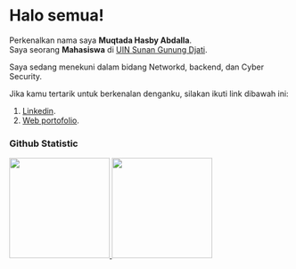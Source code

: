 # Halo semua! 
Perkenalkan nama saya **Muqtada Hasby Abdalla**.<br>
Saya seorang **Mahasiswa** di [UIN Sunan Gunung Djati](https://uinsgd.ac.id/).<br>

Saya sedang menekuni dalam bidang Networkd, backend, dan Cyber Security.<br>

Jika kamu tertarik untuk berkenalan denganku, silakan ikuti link dibawah ini:
1. [Linkedin](https://www.linkedin.com/in/muqtada-hasby-abdalla?utm_source=share&utm_campaign=share_via&utm_content=profile&utm_medium=android_app).
2. [Web portofolio](https://muqtadahasbya.my.id/).

### Github Statistic
<p align="left">
<a href="https://github.com/penuliscode">
  <img height="180em" src="https://github-readme-stats-eight-theta.vercel.app/api?username=penuliscode&show_icons=true&theme=algolia&include_all_commits=true&count_private=true"/>
  <img height="180em" src="https://github-readme-stats-eight-theta.vercel.app/api/top-langs/?username=penuliscode&layout=compact&layout=compact&theme=algolia"/>
</a>
</p>
